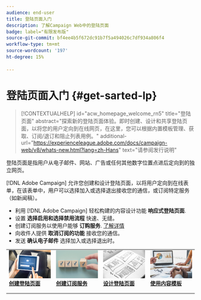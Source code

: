 ```yaml
---
audience: end-user
title: 登陆页面入门
description: 了解Campaign Web中的登陆页面
badge: label="有限发布版"
source-git-commit: bf4ee4b5f672dc91b7f5a494026c7df934a806f4
workflow-type: tm+mt
source-wordcount: '197'
ht-degree: 15%

---
```


# 登陆页面入门 {#get-sarted-lp}

>[!CONTEXTUALHELP]
>id="acw_homepage_welcome_rn5"
>title="登陆页面"
>abstract="探索新的登陆页面体验。即时创建、设计和共享登陆页面，以将您的用户定向到在线网页，在这里，您可以根据内置模板管理、获取、订阅/退订和阻止列表用例。"
>additional-url="https://experienceleague.adobe.com/docs/campaign-web/v8/whats-new.html?lang=zh-Hans" text="请参阅发行说明"


登陆页面是指用户从电子邮件、网站、广告或任何其他数字位置点进后定向到的独立网页。

[!DNL Adobe Campaign] 允许您创建和设计登陆页面，以将用户定向到在线表单，在该表单中，用户可以选择加入或选择退出接收您的通信，或订阅特定服务（如新闻稿）。

* 利用 [!DNL Adobe Campaign] 轻松构建的内容设计功能 **响应式登陆页面**.
* 设置 **选择启用和选择禁用流程** 快速、无缝。
* 创建订阅服务以使用户能够 **订购服务**. [了解详情](../audience/manage-services.md)
* 向收件人提供 **取消订阅的功能** 接收您的通信。
* 发送 **确认电子邮件** 选择加入或选择退出时。

<table style="table-layout:fixed"><tr style="border: 0;">
<td>
<a href="create-lp.md">
<img alt="潜在客户" src="../assets/do-not-localize/lp-subscription.jpeg">
</a>
<div><a href="create-lp.md"><strong>创建登陆页面</strong>
</div>
<p>
</td>
<td>
<a href="../audience/manage-services.md">
<img alt="不常见" src="../assets/do-not-localize/lp-list.jpg">
</a>
<div>
<a href="../audience/manage-services.md"><strong>创建订阅服务</strong></a>
</div>
<p></td>
<td>
<a href="lp-content.md">
<img alt="验证" src="../assets/do-not-localize/lp-design.jpg">
</a>
<div>
<a href="lp-content.md"><strong>设计登陆页面</strong></a>
</div>
<p>
</td>
<td>
<a href="lp-templates.md">
<img alt="验证" src="../assets/do-not-localize/lp-reporting.jpg">
</a>
<div>
<a href="lp-templates.md"><strong>使用内容模板</strong></a>
</div>
<p>
</td>
</tr></table>
